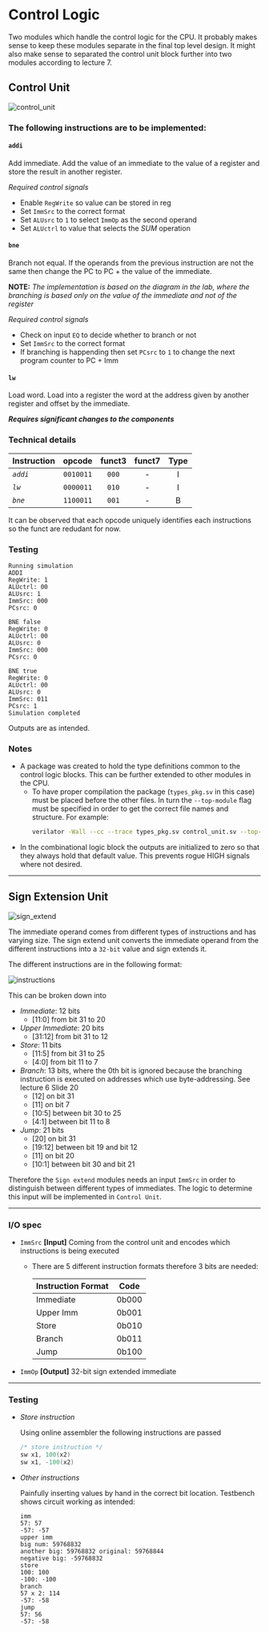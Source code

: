 # Control Logic

Two modules which handle the control logic for the CPU. It probably makes sense to keep these modules separate in the final top level design. It might also make sense to separated the control unit block further into two modules according to lecture 7. 

## Control Unit

![control_unit](./images/control_unit.png)

### The following instructions are to be implemented:
#### `addi`

Add immediate. Add the value of an immediate to the value of a register and store the result in another register.

*Required control signals*

* Enable `RegWrite` so value can be stored in reg
* Set `ImmSrc` to the correct format
* Set `ALUsrc` to `1` to select `ImmOp` as the second operand
* Set `ALUctrl` to value that selects the *SUM* operation

#### `bne`

Branch not equal. If the operands from the previous instruction are not the same then change the PC to PC + the value of the immediate.

**NOTE:** 
*The implementation is based on the diagram in the lab, where the branching is based only on the value of the immediate and not of the register*

*Required control signals*

* Check on input `EQ` to decide whether to branch or not
* Set `ImmSrc` to the correct format
* If branching is happending then set `PCsrc` to `1` to change the next program counter to PC + Imm

#### `lw` 

Load word. Load into a register the word at the address given by another register and offset by the immediate.

***Requires significant changes to the components***

### Technical details

Instruction | opcode | funct3 | funct7 | Type
--- | :---: | :---: | :---: | :---: 
*`addi`* | `0010011` | `000` | - | I 
*`lw`* | `0000011` | `010` | - | I 
*`bne`* | `1100011` | `001` | - | B 

It can be observed that each opcode uniquely identifies each instructions so the funct are redudant for now.

### Testing

```
Running simulation
ADDI 
RegWrite: 1
ALUctrl: 00
ALUsrc: 1
ImmSrc: 000
PCsrc: 0

BNE false
RegWrite: 0
ALUctrl: 00
ALUsrc: 0
ImmSrc: 000
PCsrc: 0

BNE true
RegWrite: 0
ALUctrl: 00
ALUsrc: 0
ImmSrc: 011
PCsrc: 1
Simulation completed
```

Outputs are as intended.

### Notes

* A package was created to hold the type definitions common to the control logic blocks. This can be further extended to other modules in the CPU.
	* To have proper compilation the package (`types_pkg.sv` in this case) must be placed before the other files. In turn the `--top-module` flag must be specified in order to get the correct file names and structure. For example:
		```sh
		verilator -Wall --cc --trace types_pkg.sv control_unit.sv --top-module control_unit --exe control_unit_tb.cpp
		```
* In the combinational logic block the outputs are initialized to zero so that they always hold that default value. This prevents rogue HIGH signals where not desired.

---

## Sign Extension Unit

![sign_extend](./images/sign_extend.png)

The immediate operand comes from different types of instructions and has varying size. The sign extend unit converts the immediate operand from the different instructions into a `32-bit` value and sign extends it.

The different instructions are in the following format:

![instructions](./images/instructions.png)

This can be broken down into

* *Immediate*: 12 bits 
	* [11:0] from bit 31 to 20
* *Upper Immediate*: 20 bits 
	* [31:12] from bit 31 to 12
* *Store*: 11 bits 
	* [11:5] from bit 31 to 25
	* [4:0] from bit 11 to 7
* *Branch*: 13 bits, where the 0th bit is ignored because the branching instruction is executed on addresses which use byte-addressing. See lecture 6 Slide 20
	* [12] on bit 31
	* [11] on bit 7
	* [10:5] between bit 30 to 25
	* [4:1] between bit 11 to 8
* *Jump*: 21 bits
	* [20] on bit 31
	* [19:12] between bit 19 and bit 12
	* [11] on bit 20
	* [10:1] between bit 30 and bit 21

Therefore the `Sign extend` modules needs an input `ImmSrc` in order to distinguish between different types of immediates. The logic to determine this input will be implemented in `Control Unit`.

---

### I/O spec

* `ImmSrc` **[Input]** Coming from the control unit and encodes which instructions is being executed
	* There are 5 different instruction formats therefore 3 bits are needed:

        | Instruction Format | Code
        | --- | ---  
        | Immediate | 0b000
        | Upper Imm | 0b001
        | Store | 0b010
        | Branch | 0b011
        | Jump | 0b100

* `ImmOp` **[Output]** 32-bit sign extended immediate

---

### Testing

* *Store instruction*

	Using online assembler the following instructions are passed
	```as
	/* store instruction */
	sw x1, 100(x2)
	sw x1, -100(x2)
	```
* *Other instructions* 
	
	Painfully inserting values by hand in the correct bit location. Testbench shows circuit working as intended:

	```
	imm
	57: 57
	-57: -57
	upper imm
	big num: 59768832
	another big: 59768832 original: 59768844
	negative big: -59768832
	store
	100: 100
	-100: -100
	branch
	57 x 2: 114
	-57: -58
	jump
	57: 56
	-57: -58
	```



	